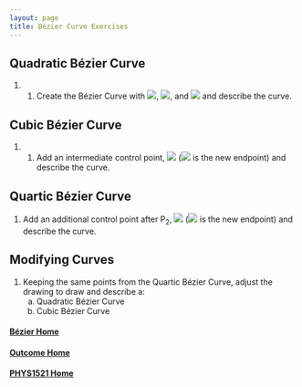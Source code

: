 ```yaml
---
layout: page
title: Bézier Curve Exercises
---
```

## Quadratic Bézier Curve
1. 1.	Create the Bézier Curve with <img src="https://latex.codecogs.com/svg.latex?\large&space;P_0=(450,250)"/>, <img src="https://latex.codecogs.com/svg.latex?\large&space;P_1=(350,125)"/>, and <img src="https://latex.codecogs.com/svg.latex?\large&space;P_2=(500,110)"/> and describe the curve.

## Cubic Bézier Curve
1. 1.	Add an intermediate control point, <img src="https://latex.codecogs.com/svg.latex?\large&space;P_2=(150,510)"/> (<img src="https://latex.codecogs.com/svg.latex?\large&space;P_3=(500,110)"/> is the new endpoint) and describe the curve.

## Quartic Bézier Curve
1.	Add an additional control point after P<sub>2</sub>, <img src="https://latex.codecogs.com/svg.latex?\large&space;P_3=(500,450)"/> (<img src="https://latex.codecogs.com/svg.latex?\large&space;P_4=(500,110)"/> is the new endpoint) and describe the curve.

## Modifying Curves
1.	Keeping the same points from the Quartic Bézier Curve, adjust the drawing to draw and describe a:<br>
    <ol type="a">
        <li>Quadratic Bézier Curve</li>
        <li>Cubic Bézier Curve</li>
    </ol>

#### [Bézier Home](bezier.md)
#### [Outcome Home](index.md)
#### [PHYS1521 Home](../)
